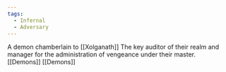 ```yaml
---
tags:
  - Infernal
  - Adversary
---
```

A demon chamberlain to [[Xolganath]]
The key auditor of their realm and manager for the administration of vengeance under their master.
[[Demons]]
[[Demons]]
